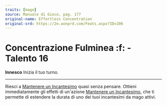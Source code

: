 ```yaml
---
traits: [mago]
source: Manuale di Gioco, pag. 177
original-name: Effortless Concentration
original-srd: https://2e.aonprd.com/Feats.aspx?ID=206
---
```


# Concentrazione Fulminea :f: - Talento 16

**Innesco** Inizia il tuo turno.

---

Riesci a [Mantenere un Incantesimo](/azioni/mantenere-un-incantesimo) quasi
senza pensare. Ottieni immediatamente gli effetti di un'azione
[Mantenere un Incantesimo](/azioni/mantenere-un-incantesimo), che ti permette di
estendere la durata di uno dei tuoi incantesimi da mago attivi.
